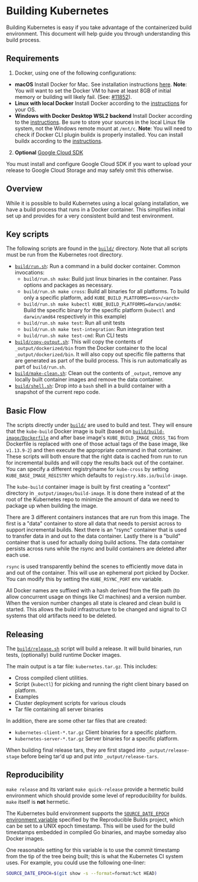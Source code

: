 # Building Kubernetes

Building Kubernetes is easy if you take advantage of the containerized build environment. This document will help guide you through understanding this build process.

## Requirements

1. Docker, using one of the following configurations:
  * **macOS** Install Docker for Mac. See installation instructions [here](https://docs.docker.com/docker-for-mac/).
     **Note**: You will want to set the Docker VM to have at least 8GB of initial memory or building will likely fail. (See: [#11852]( http://issue.k8s.io/11852)).
  * **Linux with local Docker**  Install Docker according to the [instructions](https://docs.docker.com/installation/#installation) for your OS.
  * **Windows with Docker Desktop WSL2 backend**  Install Docker according to the [instructions](https://docs.docker.com/docker-for-windows/wsl-tech-preview/). Be sure to store your sources in the local Linux file system, not the Windows remote mount at `/mnt/c`.
  **Note**: You will need to check if Docker CLI plugin buildx is properly installed. You can install buildx according to the [instructions](https://github.com/docker/buildx/blob/master/README.md#installing).
2. **Optional** [Google Cloud SDK](https://developers.google.com/cloud/sdk/)

You must install and configure Google Cloud SDK if you want to upload your release to Google Cloud Storage and may safely omit this otherwise.

## Overview

While it is possible to build Kubernetes using a local golang installation, we have a build process that runs in a Docker container.  This simplifies initial set up and provides for a very consistent build and test environment.

## Key scripts

The following scripts are found in the [`build/`](.) directory. Note that all scripts must be run from the Kubernetes root directory.

* [`build/run.sh`](run.sh): Run a command in a build docker container.  Common invocations:
  *  `build/run.sh make`: Build just linux binaries in the container.  Pass options and packages as necessary.
  *  `build/run.sh make cross`: Build all binaries for all platforms. To build only a specific platform, add `KUBE_BUILD_PLATFORMS=<os>/<arch>`
  *  `build/run.sh make kubectl KUBE_BUILD_PLATFORMS=darwin/amd64`: Build the specific binary for the specific platform (`kubectl` and `darwin/amd64` respectively in this example)
  *  `build/run.sh make test`: Run all unit tests
  *  `build/run.sh make test-integration`: Run integration test
  *  `build/run.sh make test-cmd`: Run CLI tests
* [`build/copy-output.sh`](copy-output.sh): This will copy the contents of `_output/dockerized/bin` from the Docker container to the local `_output/dockerized/bin`. It will also copy out specific file patterns that are generated as part of the build process. This is run automatically as part of `build/run.sh`.
* [`build/make-clean.sh`](make-clean.sh): Clean out the contents of `_output`, remove any locally built container images and remove the data container.
* [`build/shell.sh`](shell.sh): Drop into a `bash` shell in a build container with a snapshot of the current repo code.

## Basic Flow

The scripts directly under [`build/`](.) are used to build and test.  They will ensure that the `kube-build` Docker image is built (based on [`build/build-image/Dockerfile`](build-image/Dockerfile) and after base image's `KUBE_BUILD_IMAGE_CROSS_TAG` from Dockerfile is replaced with one of those actual tags of the base image, like `v1.13.9-2`) and then execute the appropriate command in that container.  These scripts will both ensure that the right data is cached from run to run for incremental builds and will copy the results back out of the container. You can specify a different registry/name for `kube-cross` by setting `KUBE_BASE_IMAGE_REGISTRY` which defaults to  `registry.k8s.io/build-image`.

The `kube-build` container image is built by first creating a "context" directory in `_output/images/build-image`.  It is done there instead of at the root of the Kubernetes repo to minimize the amount of data we need to package up when building the image.

There are 3 different containers instances that are run from this image.  The first is a "data" container to store all data that needs to persist across to support incremental builds. Next there is an "rsync" container that is used to transfer data in and out to the data container.  Lastly there is a "build" container that is used for actually doing build actions.  The data container persists across runs while the rsync and build containers are deleted after each use.

`rsync` is used transparently behind the scenes to efficiently move data in and out of the container.  This will use an ephemeral port picked by Docker.  You can modify this by setting the `KUBE_RSYNC_PORT` env variable.

All Docker names are suffixed with a hash derived from the file path (to allow concurrent usage on things like CI machines) and a version number.  When the version number changes all state is cleared and clean build is started.  This allows the build infrastructure to be changed and signal to CI systems that old artifacts need to be deleted.

## Releasing

The [`build/release.sh`](release.sh) script will build a release.  It will build binaries, run tests, (optionally) build runtime Docker images.

The main output is a tar file: `kubernetes.tar.gz`.  This includes:
* Cross compiled client utilities.
* Script (`kubectl`) for picking and running the right client binary based on platform.
* Examples
* Cluster deployment scripts for various clouds
* Tar file containing all server binaries

In addition, there are some other tar files that are created:
* `kubernetes-client-*.tar.gz` Client binaries for a specific platform.
* `kubernetes-server-*.tar.gz` Server binaries for a specific platform.

When building final release tars, they are first staged into `_output/release-stage` before being tar'd up and put into `_output/release-tars`.

## Reproducibility
`make release` and its variant `make quick-release` provide a
hermetic build environment which should provide some level of reproducibility
for builds. `make` itself is **not** hermetic.

The Kubernetes build environment supports the [`SOURCE_DATE_EPOCH` environment
variable](https://reproducible-builds.org/specs/source-date-epoch/) specified by
the Reproducible Builds project, which can be set to a UNIX epoch timestamp.
This will be used for the build timestamps embedded in compiled Go binaries,
and maybe someday also Docker images.

One reasonable setting for this variable is to use the commit timestamp from the
tip of the tree being built; this is what the Kubernetes CI system uses. For
example, you could use the following one-liner:

```bash
SOURCE_DATE_EPOCH=$(git show -s --format=format:%ct HEAD)
```
